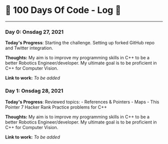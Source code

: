 # :space_invader: 100 Days Of Code - Log :space_invader:
-------------------------------------------------------------------------------

### Day 0: Onsdag 27, 2021

**Today's Progress**: Starting the challenge. Setting up forked GitHub repo and Twitter integration.

**Thoughts:** My aim is to improve my programming skills in C++ to be a better Robotics Engineer/developer. My ultimate goal is to be proficient in C++ for Computer Vision.

**Link to work:**  *To be added*

### Day 1: Onsdag 28, 2021

**Today's Progress**:
  Reviewed topics:
    - References & Pointers
    - Maps
    - This Pointer
  7 Hacker Rank Practice problems for C++  

**Thoughts:** My aim is to improve my programming skills in C++ to be a better Robotics Engineer/developer. My ultimate goal is to be proficient in C++ for Computer Vision.

**Link to work:**  *To be added*
